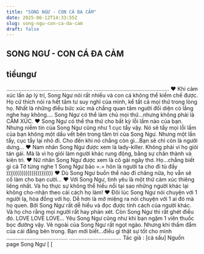 ```yaml
---
title: "SONG NGƯ - CON CÁ ĐA CẢM"
date: 2025-06-12T14:33:55Z
slug: song-ngu-con-ca-da-cam
draft: false
---
```


## SONG NGƯ - CON CÁ ĐA CẢM

## tiểungư

........................................................ .................................................
♥ Khi cảm xúc lấn áp lý trí, Song Ngư nói rất nhiều và con cá không thể kiềm chế được. Họ cứ thích nói ra hết tâm tư suy nghĩ của mình, kể tất cả mọi thứ trong lòng họ. Nhất là những điều bức xúc mà chẳng quan tâm người đối diện có lắng nghe hay không....
Song Ngư có thể làm chủ mọi thứ...nhưng không phải là CẢM XÚC.
♥ Song Ngư có thể tha thứ cho bất kỳ lỗi lầm nào của bạn. Nhưng niềm tin của Song Ngư cũng như 1 cục tẩy vậy. Nó sẽ tẩy mọi lỗi lầm của bạn không một dấu vết bên trong tâm trí của Song Ngư. Nhưng một lần tẩy, cục tẩy lại nhỏ đi. Cho đến khi nó chẳng còn gì...Bạn sẽ chỉ còn là người dưng...
♥ Nam nhân Song Ngư được xem là lady-killer. Không phải vì họ giỏi tán gái. Mà là vì họ giỏi làm người khác rung động, bằng sự chân thành và kiên trì.
♥ Nữ nhân Song Ngư được xem là cô gái ngây thơ. Họ...chẳng biết gì cả  Tớ từng nghe 1 Song Ngư bảo =.= hôn là người ta cho đi tù đấy ))))))))))))))))))))))))
♥ Dù Song Ngư buồn thế nào đi chăng nữa, họ vẫn sẽ cố làm cho bạn cười...
♥ Với Song Ngư, tình yêu là một thứ cảm xúc thiêng liêng nhất. Và họ thực sự không thể hiểu nổi tại sao những người khác lại không cho-nhận theo cái cách họ làm!
♥ Đôi lúc Song Ngư nói chuyện với 1 người lạ, hòa đồng với họ. Dễ hơn là mở miệng ra nói chuyện với 1 ai đó mà họ quen. Bởi Song Ngư rất dễ hiểu và đọc được tính cách của người khác. Và họ cho rằng mọi người rất hay phán xét. Còn Song Ngư thì rất ghét điều đó. 
LOVE LOVE LOVE...
Yêu Song Ngư cũng như khi bạn ngặm 1 viên thuốc bọc đường vậy.
Vẻ ngoài của Song Ngư rất ngọt ngào.
Nhưng khi thấm đẩm của cái đắng bên trong.
Bạn mới biết...điều gì thật sự tốt cho mình 
........................................  ..................................
Tác giả : [cá sấu]
Nguồn page Song Ngư
[
[